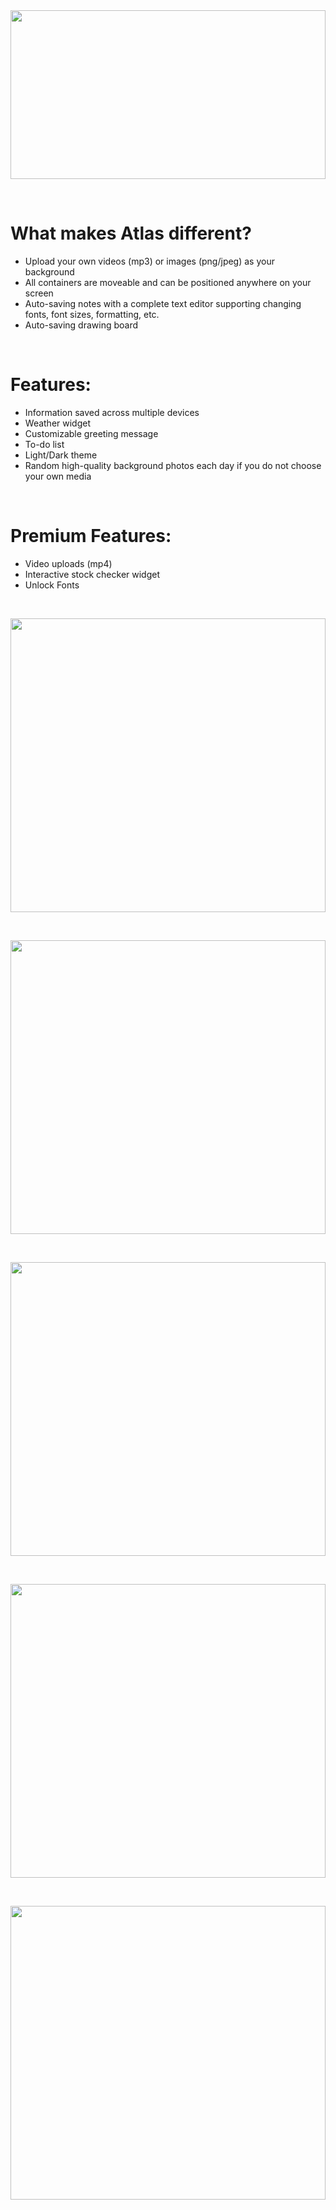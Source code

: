<div align="center">
  <img align="center" width="100%" height="270" src="https://i.imgur.com/fDDS8CO.png">
</div>

&nbsp;

# What makes Atlas different?

- Upload your own videos (mp3) or images (png/jpeg) as your background
- All containers are moveable and can be positioned anywhere on your screen
- Auto-saving notes with a complete text editor supporting changing fonts, font sizes, formatting, etc.
- Auto-saving drawing board

&nbsp;

# Features:

- Information saved across multiple devices
- Weather widget
- Customizable greeting message
- To-do list
- Light/Dark theme
- Random high-quality background photos each day if you do not choose your own media

&nbsp;

# Premium Features:

- Video uploads (mp4)
- Interactive stock checker widget
- Unlock Fonts

&nbsp;

<div align="center">
  <img align="center" width="100%" height="470" src="https://i.imgur.com/dkKrTBu.png">
</div>

&nbsp;

<div align="center">
  <img align="center" width="100%" height="470" src="https://i.imgur.com/LQL88fJ.png">
</div>

&nbsp;

<div align="center">
  <img align="center" width="100%" height="470" src="https://i.imgur.com/6r7YElW.png">
</div>

&nbsp;

<div align="center">
  <img align="center" width="100%" height="470" src="https://i.imgur.com/jY8c7Lf.png">
</div>

&nbsp;

<div align="center">
  <img align="center" width="100%" height="470" src="https://i.imgur.com/XHUN3ny.png">
</div>
